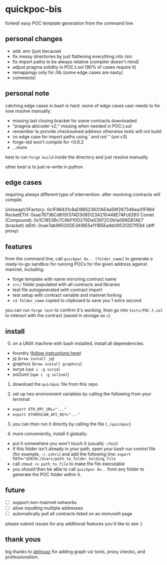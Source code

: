 # quickpoc-bis

forked! easy POC template generation from the command line

## personal changes

- add .env (just because)
- fix messy directories by just flattening everything into /src
- fix import paths to be always relative (compiler doesn't mind)
- adjust pragma solidity in POC.t.sol (90% of cases require it)
- remappings only for /lib (some edge cases are nasty)
- comments!

## personal note

catching edge cases in bash is hard. some of edge cases user needs to for now resolve manually:

- missing last closing bracket for some contracts downloaded
- "pragma abicoder v2;" missing when needed in POC.t.sol
- remember to provide checksumed address otherwise tests will not build
- no edge case for import paths using ' and not " (uni v3)
- forge-std won't compile for <0.6.2
- ...more

best to run `forge build` inside the directory and just resolve manually

other best is to just re-write in python

## edge cases

requiring always different type of intervention. after resolving contracts will compile.

UniswapV3Factory: 0x1F98431c8aD98523631AE4a59f267346ea31F984
RocketETH: 0xae78736Cd615f374D3085123A210448E74Fc6393 
Comet (Compound): 0x1C1853Bc7C6bFf0D276Da53972C0b1a066DB1AE7 (bracket)
stEth: 0xae7ab96520DE3A18E5e111B5EaAb095312D7fE84 (diff proxy)

## features

from the command line, call `quickpoc 0x.. [folder_name]` to generate a ready-to-go sandbox for running POCs for the given address against mainnet, including:

- forge template with name mirroring contract name
- `src/` folder populated with all contracts and libraries
- test file autogenerated with contract import
- test setup with contract variable and mainnet forking
- `cd folder_name` copied to clipboard to save you 1 extra second

you can run `forge test` to confirm it's working, then go into `tests/POC.t.sol` to interact with the contract (saved in storage as `c`).

## install

0) on a UNIX machine with bash installed, install all dependencies:
- foundry ([follow instructions here](https://github.com/foundry-rs/foundry))
- jq (`brew install jq`)
- graphviz (`brew install graphviz`)
- surya (`npm i -g surya`)
- sol2uml (`npm i -g sol2uml`)

1) download the `quickpoc` file from this repo.

2) set up two environment variables by calling the following from your terminal:
- `export ETH_RPC_URL="..."`
- `export ETHERSCAN_API_KEY="..."`

3) you can then run it directly by calling the file (`./quickpoc`) 

4) more conveniently, install it globally:
- put it somewhere you won't touch it (usually `~/bin`)
- if this folder isn't already in your path, open your bash run control file (for example, `~/.zshrc`) and add the following line: `export PATH="$PATH:/Users/path_to_folder_holding_file`
- call `chmod +x path_to_file` to make the file executable
- you should then be able to call `quickpoc 0x..` from any folder to generate the POC folder within it.

## future

- [ ] support non-mainnet networks
- [ ] allow inputting multiple addresses
- [ ] automatically pull all contracts listed on an immunefi page

please submit issues for any additional features you'd like to see :)

## thank yous

big thanks to [deliriusz](https://github.com/deliriusz) for adding graph viz tools, proxy checks, and professionalism. 